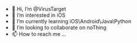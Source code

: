 - 👋 Hi, I’m @VirusTarget
- 👀 I’m interested in iOS
- 🌱 I’m currently learning iOS\Android\Java\Python
- 💞️ I’m looking to collaborate on noThing
- 📫 How to reach me ...

<!---
VirusTarget/VirusTarget is a ✨ special ✨ repository because its `README.md` (this file) appears on your GitHub profile.
You can click the Preview link to take a look at your changes.
--->
